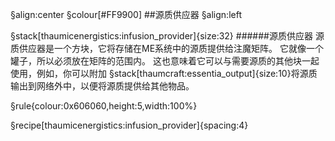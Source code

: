 
§align:center
§colour[#FF9900]
##源质供应器
§align:left

§stack[thaumicenergistics:infusion_provider]{size:32}
######源质供应器
源质供应器是一个方块，它将存储在ME系统中的源质提供给注魔矩阵。 它就像一个罐子，所以必须放在矩阵的范围内。 这也意味着它可以与需要源质的其他块一起使用，例如，你可以附加 §stack[thaumcraft:essentia_output]{size:10}将源质输出到网络外中，以便将源质提供给其他物品。

§rule{colour:0x606060,height:5,width:100%}

§recipe[thaumicenergistics:infusion_provider]{spacing:4}